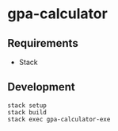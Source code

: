 # gpa-calculator

## Requirements
* Stack

## Development
    stack setup
    stack build
    stack exec gpa-calculator-exe
